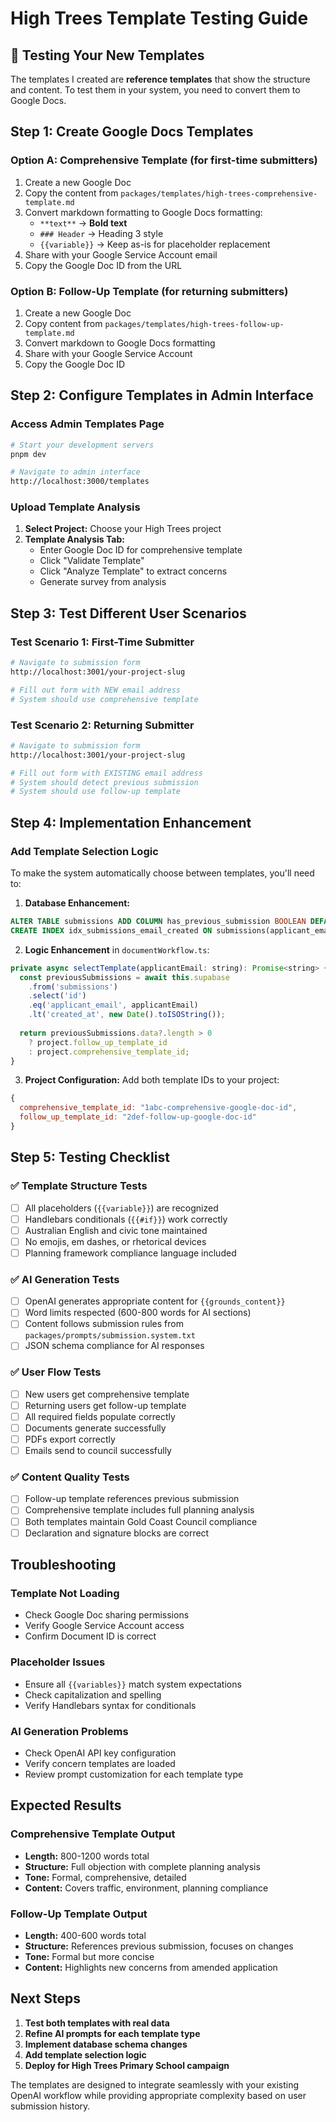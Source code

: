# High Trees Template Testing Guide

## 🧪 Testing Your New Templates

The templates I created are **reference templates** that show the structure and content. To test them in your system, you need to convert them to Google Docs.

## Step 1: Create Google Docs Templates

### Option A: Comprehensive Template (for first-time submitters)
1. Create a new Google Doc
2. Copy the content from `packages/templates/high-trees-comprehensive-template.md`
3. Convert markdown formatting to Google Docs formatting:
   - `**text**` → **Bold text**
   - `### Header` → Heading 3 style
   - `{{variable}}` → Keep as-is for placeholder replacement
4. Share with your Google Service Account email
5. Copy the Google Doc ID from the URL

### Option B: Follow-Up Template (for returning submitters)  
1. Create a new Google Doc
2. Copy content from `packages/templates/high-trees-follow-up-template.md`
3. Convert markdown to Google Docs formatting
4. Share with your Google Service Account
5. Copy the Google Doc ID

## Step 2: Configure Templates in Admin Interface

### Access Admin Templates Page
```bash
# Start your development servers
pnpm dev

# Navigate to admin interface
http://localhost:3000/templates
```

### Upload Template Analysis
1. **Select Project:** Choose your High Trees project
2. **Template Analysis Tab:** 
   - Enter Google Doc ID for comprehensive template
   - Click "Validate Template" 
   - Click "Analyze Template" to extract concerns
   - Generate survey from analysis

## Step 3: Test Different User Scenarios

### Test Scenario 1: First-Time Submitter
```bash
# Navigate to submission form
http://localhost:3001/your-project-slug

# Fill out form with NEW email address
# System should use comprehensive template
```

### Test Scenario 2: Returning Submitter  
```bash
# Navigate to submission form  
http://localhost:3001/your-project-slug

# Fill out form with EXISTING email address
# System should detect previous submission
# System should use follow-up template
```

## Step 4: Implementation Enhancement

### Add Template Selection Logic
To make the system automatically choose between templates, you'll need to:

1. **Database Enhancement:**
```sql
ALTER TABLE submissions ADD COLUMN has_previous_submission BOOLEAN DEFAULT FALSE;
CREATE INDEX idx_submissions_email_created ON submissions(applicant_email, created_at);
```

2. **Logic Enhancement** in `documentWorkflow.ts`:
```javascript
private async selectTemplate(applicantEmail: string): Promise<string> {
  const previousSubmissions = await this.supabase
    .from('submissions')
    .select('id')
    .eq('applicant_email', applicantEmail)
    .lt('created_at', new Date().toISOString());
    
  return previousSubmissions.data?.length > 0 
    ? project.follow_up_template_id 
    : project.comprehensive_template_id;
}
```

3. **Project Configuration:**
Add both template IDs to your project:
```javascript
{
  comprehensive_template_id: "1abc-comprehensive-google-doc-id",
  follow_up_template_id: "2def-follow-up-google-doc-id"
}
```

## Step 5: Testing Checklist

### ✅ Template Structure Tests
- [ ] All placeholders (`{{variable}}`) are recognized
- [ ] Handlebars conditionals (`{{#if}}`) work correctly
- [ ] Australian English and civic tone maintained
- [ ] No emojis, em dashes, or rhetorical devices
- [ ] Planning framework compliance language included

### ✅ AI Generation Tests  
- [ ] OpenAI generates appropriate content for `{{grounds_content}}`
- [ ] Word limits respected (600-800 words for AI sections)
- [ ] Content follows submission rules from `packages/prompts/submission.system.txt`
- [ ] JSON schema compliance for AI responses

### ✅ User Flow Tests
- [ ] New users get comprehensive template
- [ ] Returning users get follow-up template  
- [ ] All required fields populate correctly
- [ ] Documents generate successfully
- [ ] PDFs export correctly
- [ ] Emails send to council successfully

### ✅ Content Quality Tests
- [ ] Follow-up template references previous submission
- [ ] Comprehensive template includes full planning analysis
- [ ] Both templates maintain Gold Coast Council compliance
- [ ] Declaration and signature blocks are correct

## Troubleshooting

### Template Not Loading
- Check Google Doc sharing permissions
- Verify Google Service Account access
- Confirm Document ID is correct

### Placeholder Issues
- Ensure all `{{variables}}` match system expectations
- Check capitalization and spelling
- Verify Handlebars syntax for conditionals

### AI Generation Problems
- Check OpenAI API key configuration
- Verify concern templates are loaded
- Review prompt customization for each template type

## Expected Results

### Comprehensive Template Output
- **Length:** 800-1200 words total
- **Structure:** Full objection with complete planning analysis
- **Tone:** Formal, comprehensive, detailed
- **Content:** Covers traffic, environment, planning compliance

### Follow-Up Template Output  
- **Length:** 400-600 words total
- **Structure:** References previous submission, focuses on changes
- **Tone:** Formal but more concise
- **Content:** Highlights new concerns from amended application

## Next Steps

1. **Test both templates with real data**
2. **Refine AI prompts for each template type**
3. **Implement database schema changes**
4. **Add template selection logic**
5. **Deploy for High Trees Primary School campaign**

The templates are designed to integrate seamlessly with your existing OpenAI workflow while providing appropriate complexity based on user submission history.
